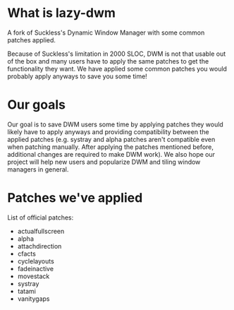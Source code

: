 # What is lazy-dwm
A fork of Suckless's Dynamic Window Manager with some common patches applied.

Because of Suckless's limitation in 2000 SLOC, DWM is not that usable out of the box and many users have to apply the same patches to get the functionality they want. We have applied some common patches you would probably apply anyways to save you some time!

# Our goals
Our goal is to save DWM users some time by applying patches they would likely have to apply anyways and providing compatibility between the applied patches (e.g. systray and alpha patches aren't compatible even when patching manually. After applying the patches mentioned before, additional changes are required to make DWM work). We also hope our project will help new users and popularize DWM and tiling window managers in general.

# Patches we've applied

List of official patches:

* actualfullscreen
* alpha
* attachdirection
* cfacts
* cyclelayouts
* fadeinactive
* movestack
* systray
* tatami
* vanitygaps
